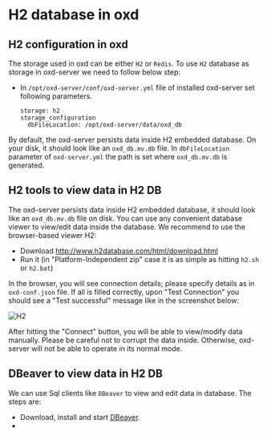 # H2 database in oxd

## H2 configuration in oxd

The storage used in oxd can be either `H2` or `Redis`. To use `H2` database as storage in oxd-server we need to follow below step:

- In `/opt/oxd-server/conf/oxd-server.yml` file of installed oxd-server set following parameters.

    ```
    storage: h2
    storage_configuration
      dbFileLocation: /opt/oxd-server/data/oxd_db  
    ```

By default, the oxd-server persists data inside H2 embedded database. On your disk, it should look like an `oxd_db.mv.db` file. In `dbFileLocation` parameter of `oxd-server.yml` the path is set where `oxd_db.mv.db` is generated.

## H2 tools to view data in H2 DB


The oxd-server persists data inside H2 embedded database, it should look like an `oxd_db.mv.db` file on disk.
You can use any convenient database viewer to view/edit data inside the database. We recommend to use the browser-based viewer H2:

 - Download http://www.h2database.com/html/download.html
 - Run it (in "Platform-Independent zip" case it is as simple as hitting `h2.sh` or `h2.bat`)
 
 In the browser, you will see connection details; please specify details as in `oxd-conf.json` file.
 If all is filled correctly, upon "Test Connection" you should see a "Test successful" message like in the screenshot below:
 
 ![H2](../img/faq_h2_connection_details.png)
 
 After hitting the "Connect" button, you will be able to view/modify data manually. Please be careful not to corrupt the data inside. Otherwise, oxd-server will not be able to operate in its normal mode.
 
 ## DBeaver to view data in H2 DB

We can use Sql clients like `DBeaver` to view and edit data in database. The steps are:

- Download, install and start [DBeaver](https://dbeaver.io/download/).
- 


